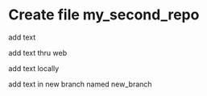﻿# Create file my_second_repo

add text

add text thru web

add text locally

add text in new branch named new_branch